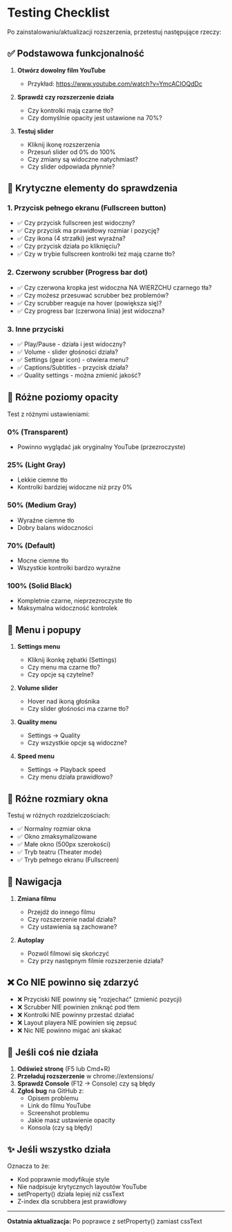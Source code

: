 # Testing Checklist

Po zainstalowaniu/aktualizacji rozszerzenia, przetestuj następujące rzeczy:

## ✅ Podstawowa funkcjonalność

1. **Otwórz dowolny film YouTube**
   - Przykład: https://www.youtube.com/watch?v=YmcACIOQdDc

2. **Sprawdź czy rozszerzenie działa**
   - Czy kontrolki mają czarne tło?
   - Czy domyślnie opacity jest ustawione na 70%?

3. **Testuj slider**
   - Kliknij ikonę rozszerzenia
   - Przesuń slider od 0% do 100%
   - Czy zmiany są widoczne natychmiast?
   - Czy slider odpowiada płynnie?

## 🎯 Krytyczne elementy do sprawdzenia

### 1. Przycisk pełnego ekranu (Fullscreen button)
- ✅ Czy przycisk fullscreen jest widoczny?
- ✅ Czy przycisk ma prawidłowy rozmiar i pozycję?
- ✅ Czy ikona (4 strzałki) jest wyraźna?
- ✅ Czy przycisk działa po kliknięciu?
- ✅ Czy w trybie fullscreen kontrolki też mają czarne tło?

### 2. Czerwony scrubber (Progress bar dot)
- ✅ Czy czerwona kropka jest widoczna NA WIERZCHU czarnego tła?
- ✅ Czy możesz przesuwać scrubber bez problemów?
- ✅ Czy scrubber reaguje na hover (powiększa się)?
- ✅ Czy progress bar (czerwona linia) jest widoczna?

### 3. Inne przyciski
- ✅ Play/Pause - działa i jest widoczny?
- ✅ Volume - slider głośności działa?
- ✅ Settings (gear icon) - otwiera menu?
- ✅ Captions/Subtitles - przycisk działa?
- ✅ Quality settings - można zmienić jakość?

## 🎨 Różne poziomy opacity

Test z różnymi ustawieniami:

### 0% (Transparent)
- Powinno wyglądać jak oryginalny YouTube (przezroczyste)

### 25% (Light Gray)
- Lekkie ciemne tło
- Kontrolki bardziej widoczne niż przy 0%

### 50% (Medium Gray)
- Wyraźne ciemne tło
- Dobry balans widoczności

### 70% (Default)
- Mocne ciemne tło
- Wszystkie kontrolki bardzo wyraźne

### 100% (Solid Black)
- Kompletnie czarne, nieprzezroczyste tło
- Maksymalna widoczność kontrolek

## 🔧 Menu i popupy

1. **Settings menu**
   - Kliknij ikonkę zębatki (Settings)
   - Czy menu ma czarne tło?
   - Czy opcje są czytelne?

2. **Volume slider**
   - Hover nad ikoną głośnika
   - Czy slider głośności ma czarne tło?

3. **Quality menu**
   - Settings → Quality
   - Czy wszystkie opcje są widoczne?

4. **Speed menu**
   - Settings → Playback speed
   - Czy menu działa prawidłowo?

## 📱 Różne rozmiary okna

Testuj w różnych rozdzielczościach:
- ✅ Normalny rozmiar okna
- ✅ Okno zmaksymalizowane
- ✅ Małe okno (500px szerokości)
- ✅ Tryb teatru (Theater mode)
- ✅ Tryb pełnego ekranu (Fullscreen)

## 🔄 Nawigacja

1. **Zmiana filmu**
   - Przejdź do innego filmu
   - Czy rozszerzenie nadal działa?
   - Czy ustawienia są zachowane?

2. **Autoplay**
   - Pozwól filmowi się skończyć
   - Czy przy następnym filmie rozszerzenie działa?

## ❌ Co NIE powinno się zdarzyć

- ❌ Przyciski NIE powinny się "rozjechać" (zmienić pozycji)
- ❌ Scrubber NIE powinien zniknąć pod tłem
- ❌ Kontrolki NIE powinny przestać działać
- ❌ Layout playera NIE powinien się zepsuć
- ❌ Nic NIE powinno migać ani skakać

## 🐛 Jeśli coś nie działa

1. **Odśwież stronę** (F5 lub Cmd+R)
2. **Przeładuj rozszerzenie** w chrome://extensions/
3. **Sprawdź Console** (F12 → Console) czy są błędy
4. **Zgłoś bug** na GitHub z:
   - Opisem problemu
   - Link do filmu YouTube
   - Screenshot problemu
   - Jakie masz ustawienie opacity
   - Konsola (czy są błędy)

## ✨ Jeśli wszystko działa

Oznacza to że:
- Kod poprawnie modyfikuje style
- Nie nadpisuje krytycznych layoutów YouTube
- setProperty() działa lepiej niż cssText
- Z-index dla scrubbera jest prawidłowy

---

**Ostatnia aktualizacja:** Po poprawce z setProperty() zamiast cssText
